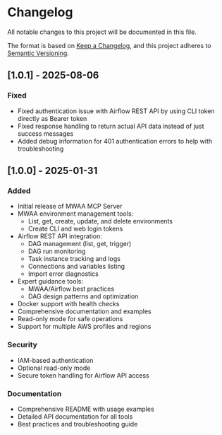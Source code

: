 # Changelog

All notable changes to this project will be documented in this file.

The format is based on [Keep a Changelog](https://keepachangelog.com/en/1.0.0/),
and this project adheres to [Semantic Versioning](https://semver.org/spec/v2.0.0.html).

## [1.0.1] - 2025-08-06

### Fixed
- Fixed authentication issue with Airflow REST API by using CLI token directly as Bearer token
- Fixed response handling to return actual API data instead of just success messages
- Added debug information for 401 authentication errors to help with troubleshooting

## [1.0.0] - 2025-01-31

### Added
- Initial release of MWAA MCP Server
- MWAA environment management tools:
  - List, get, create, update, and delete environments
  - Create CLI and web login tokens
- Airflow REST API integration:
  - DAG management (list, get, trigger)
  - DAG run monitoring
  - Task instance tracking and logs
  - Connections and variables listing
  - Import error diagnostics
- Expert guidance tools:
  - MWAA/Airflow best practices
  - DAG design patterns and optimization
- Docker support with health checks
- Comprehensive documentation and examples
- Read-only mode for safe operations
- Support for multiple AWS profiles and regions

### Security
- IAM-based authentication
- Optional read-only mode
- Secure token handling for Airflow API access

### Documentation
- Comprehensive README with usage examples
- Detailed API documentation for all tools
- Best practices and troubleshooting guide
